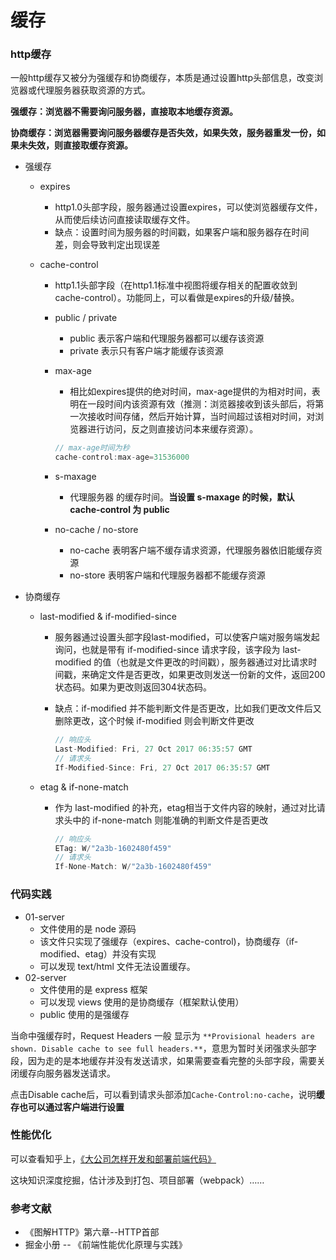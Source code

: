 # 缓存

### http缓存

一般http缓存又被分为强缓存和协商缓存，本质是通过设置http头部信息，改变浏览器或代理服务器获取资源的方式。

**强缓存：浏览器不需要询问服务器，直接取本地缓存资源。**

**协商缓存：浏览器需要询问服务器缓存是否失效，如果失效，服务器重发一份，如果未失效，则直接取缓存资源。**

- 强缓存

  - expires

    - http1.0头部字段，服务器通过设置expires，可以使浏览器缓存文件，从而使后续访问直接读取缓存文件。
    - 缺点：设置时间为服务器的时间戳，如果客户端和服务器存在时间差，则会导致判定出现误差

  - cache-control

    - http1.1头部字段（在http1.1标准中视图将缓存相关的配置收敛到cache-control）。功能同上，可以看做是expires的升级/替换。

    - public / private

      - public 表示客户端和代理服务器都可以缓存该资源
      - private 表示只有客户端才能缓存该资源

    - max-age

      - 相比如expires提供的绝对时间，max-age提供的为相对时间，表明在一段时间内该资源有效（推测：浏览器接收到该头部后，将第一次接收时间存储，然后开始计算，当时间超过该相对时间，对浏览器进行访问，反之则直接访问本来缓存资源）。

      ```javascript
      // max-age时间为秒
      cache-control:max-age=31536000
      ```

    - s-maxage

      - 代理服务器 的缓存时间。**当设置 s-maxage 的时候，默认 cache-control 为 public**

    - no-cache / no-store

      - no-cache 表明客户端不缓存请求资源，代理服务器依旧能缓存资源
      - no-store 表明客户端和代理服务器都不能缓存资源

- 协商缓存

  - last-modified & if-modified-since

    - 服务器通过设置头部字段last-modified，可以使客户端对服务端发起询问，也就是带有 if-modified-since 请求字段，该字段为 last-modified 的值（也就是文件更改的时间戳），服务器通过对比请求时间戳，来确定文件是否更改，如果更改则发送一份新的文件，返回200状态码。如果为更改则返回304状态码。

    - 缺点：if-modified 并不能判断文件是否更改，比如我们更改文件后又删除更改，这个时候 if-modified 则会判断文件更改

      ```javascript
      // 响应头
      Last-Modified: Fri, 27 Oct 2017 06:35:57 GMT
      // 请求头
      If-Modified-Since: Fri, 27 Oct 2017 06:35:57 GMT
      ```

      

  - etag & if-none-match

    - 作为 last-modified 的补充，etag相当于文件内容的映射，通过对比请求头中的 if-none-match 则能准确的判断文件是否更改

      ```javascript
      // 响应头
      ETag: W/"2a3b-1602480f459"
      // 请求头
      If-None-Match: W/"2a3b-1602480f459"
      ```

### 代码实践

- 01-server
  - 文件使用的是 node 源码
  - 该文件只实现了强缓存（expires、cache-control)，协商缓存（if-modified、etag）并没有实现
  - 可以发现 text/html 文件无法设置缓存。
- 02-server
  - 文件使用的是 express 框架
  - 可以发现 views 使用的是协商缓存（框架默认使用）
  - public 使用的是强缓存

当命中强缓存时，Request Headers 一般 显示为 `**Provisional headers are shown. Disable cache to see full headers.**`，意思为暂时关闭强求头部字段，因为走的是本地缓存并没有发送请求，如果需要查看完整的头部字段，需要关闭缓存向服务器发送请求。

点击Disable cache后，可以看到请求头部添加`Cache-Control:no-cache`，说明**缓存也可以通过客户端进行设置**



### 性能优化

可以查看知乎上，[《大公司怎样开发和部署前端代码》](https://www.zhihu.com/question/20790576/answer/32602154)

这块知识深度挖掘，估计涉及到打包、项目部署（webpack）……



### 参考文献

- 《图解HTTP》第六章--HTTP首部
- 掘金小册 -- 《前端性能优化原理与实践》